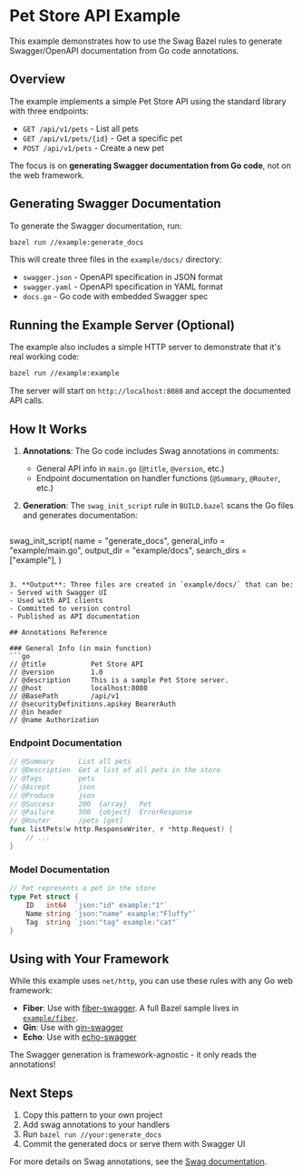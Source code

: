 # Pet Store API Example

This example demonstrates how to use the Swag Bazel rules to generate Swagger/OpenAPI documentation from Go code annotations.

## Overview

The example implements a simple Pet Store API using the standard library with three endpoints:
- `GET /api/v1/pets` - List all pets
- `GET /api/v1/pets/{id}` - Get a specific pet
- `POST /api/v1/pets` - Create a new pet

The focus is on **generating Swagger documentation from Go code**, not on the web framework.

## Generating Swagger Documentation

To generate the Swagger documentation, run:

```bash
bazel run //example:generate_docs
```

This will create three files in the `example/docs/` directory:
- `swagger.json` - OpenAPI specification in JSON format
- `swagger.yaml` - OpenAPI specification in YAML format
- `docs.go` - Go code with embedded Swagger spec

## Running the Example Server (Optional)

The example also includes a simple HTTP server to demonstrate that it's real working code:

```bash
bazel run //example:example
```

The server will start on `http://localhost:8080` and accept the documented API calls.

## How It Works

1. **Annotations**: The Go code includes Swag annotations in comments:
   - General API info in `main.go` (`@title`, `@version`, etc.)
   - Endpoint documentation on handler functions (`@Summary`, `@Router`, etc.)

2. **Generation**: The `swag_init_script` rule in `BUILD.bazel` scans the Go files and generates documentation:
   ```python
swag_init_script(
    name = "generate_docs",
    general_info = "example/main.go",
    output_dir = "example/docs",
    search_dirs = ["example"],
)
   ```

3. **Output**: Three files are created in `example/docs/` that can be:
   - Served with Swagger UI
   - Used with API clients
   - Committed to version control
   - Published as API documentation

## Annotations Reference

### General Info (in main function)
```go
// @title           Pet Store API
// @version         1.0
// @description     This is a sample Pet Store server.
// @host            localhost:8080
// @BasePath        /api/v1
// @securityDefinitions.apikey BearerAuth
// @in header
// @name Authorization
```

### Endpoint Documentation
```go
// @Summary      List all pets
// @Description  Get a list of all pets in the store
// @Tags         pets
// @Accept       json
// @Produce      json
// @Success      200  {array}   Pet
// @Failure      500  {object}  ErrorResponse
// @Router       /pets [get]
func listPets(w http.ResponseWriter, r *http.Request) {
    // ...
}
```

### Model Documentation
```go
// Pet represents a pet in the store
type Pet struct {
    ID   int64  `json:"id" example:"1"`
    Name string `json:"name" example:"Fluffy"`
    Tag  string `json:"tag" example:"cat"`
}
```

## Using with Your Framework

While this example uses `net/http`, you can use these rules with any Go web framework:

- **Fiber**: Use with [fiber-swagger](https://github.com/swaggo/fiber-swagger). A full Bazel sample lives in [`example/fiber`](fiber/).
- **Gin**: Use with [gin-swagger](https://github.com/swaggo/gin-swagger)
- **Echo**: Use with [echo-swagger](https://github.com/swaggo/echo-swagger)

The Swagger generation is framework-agnostic - it only reads the annotations!

## Next Steps

1. Copy this pattern to your own project
2. Add swag annotations to your handlers
3. Run `bazel run //your:generate_docs`
4. Commit the generated docs or serve them with Swagger UI

For more details on Swag annotations, see the [Swag documentation](https://github.com/swaggo/swag#declarative-comments-format).

